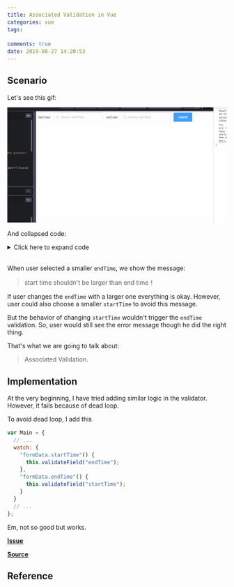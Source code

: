 ```yaml
---
title: Associated Validation in Vue
categories: vue
tags:

comments: true
date: 2019-08-27 14:20:53
---
```


## Scenario

Let's see this gif:

![](../images/1566887167692.gif)

And collapsed code:

<details>
<summary>Click here to expand code</summary>

```html
<script src="//unpkg.com/vue/dist/vue.js"></script>
<script src="//unpkg.com/element-ui@2.11.0/lib/index.js"></script>
<script src="https://cdnjs.cloudflare.com/ajax/libs/moment.js/2.24.0/moment.min.js"></script>
<div id="app">
  <el-form :inline="true" ref="form" :rules="rules" :model="formData">
    <el-form-item label="startTime:" prop="startTime">
      <el-date-picker
        v-model="formData.startTime"
        type="datetime"
        placeholder="choose startTime"
        value-format="yyyy-MM-dd HH:mm:ss"
      ></el-date-picker>
    </el-form-item>
    <el-form-item label="endTime:" prop="endTime">
      <el-date-picker
        v-model="formData.endTime"
        type="datetime"
        placeholder="choose endTime"
        value-format="yyyy-MM-dd HH:mm:ss"
      ></el-date-picker>
    </el-form-item>
    <el-form-item>
      <el-button type="primary" @click="onSubmit">submit</el-button>
    </el-form-item>
  </el-form>
</div>
```

```css
@import url("//unpkg.com/element-ui@2.11.0/lib/theme-chalk/index.css");
```

```js
var Main = {
  data() {
    return {
      formData: {
        startTime: "",
        endTime: ""
      },
      rules: {
        startTime: [{ validator: this.startEndTimeValidator }],
        endTime: [{ validator: this.startEndTimeValidator }]
      }
    };
  },
  watch: {
    // "formData.startTime"() {
    //   this.validateField("endTime");
    // },
    // "formData.endTime"() {
    //   this.validateField("startTime");
    // }
  },
  methods: {
    startEndTimeValidator(rule, value, callback) {
      let {
        formData: { startTime, endTime }
      } = this;
      startTime = moment(startTime, "YYYY-MM-DD HH:mm:ss");
      endTime = moment(endTime, "YYYY-MM-DD HH:mm:ss");
      if (startTime > endTime) {
        return callback(
          new Error(`start time shouldn't be larger than end time！`)
        );
      }
      callback();
    },
    validateField(...args) {
      if (typeof this.$refs.form === "undefined") {
        return;
      }
      this.$refs.form.validateField(...args);
    },
    onSubmit() {
      console.log("submit!");
    }
  }
};
var Ctor = Vue.extend(Main);
new Ctor().$mount("#app");
```

</details>

<br>

When user selected a smaller `endTime`, we show the message:

> start time shouldn't be larger than end time！

If user changes the `endTime` with a larger one everything is okay. However, user could also choose a smaller `startTime` to avoid this message.

But the behavior of changing `startTime` wouldn't trigger the `endTime` validation. So, user would still see the error message though he did the right thing.

That's what we are going to talk about:

> Associated Validation.

## Implementation

At the very beginning, I have tried adding similar logic in the validator. However, it fails because of dead loop.

To avoid dead loop, I add this

```js
var Main = {
  // ...
  watch: {
    "formData.startTime"() {
      this.validateField("endTime");
    },
    "formData.endTime"() {
      this.validateField("startTime");
    }
  }
  // ...
};
```

Em, not so good but works.

**[Issue](https://github.com/xianshenglu/blog/issues/99)**

**[Source](https://github.com/xianshenglu/blog/blob/master/source/_posts/associated-validation-in-vue.md)**

## Reference
